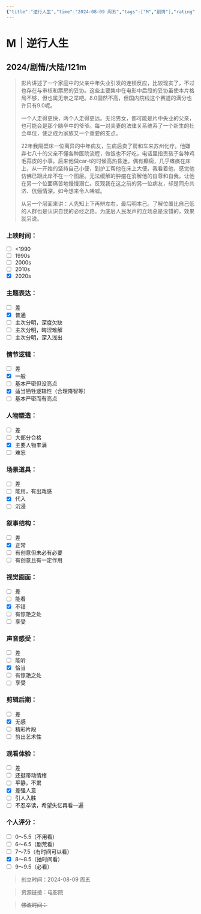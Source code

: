 ```yaml
---
{"title":"逆行人生","time":"2024-08-09 周五","tags":["M","剧情"],"rating":"8.0","dg-publish":true,"permalink":"/300 评价/M/新近看过/逆行人生/","dgPassFrontmatter":true,"created":"2024-08-09T19:07:48.203+08:00","updated":"2024-08-10T00:22:15.056+08:00"}
---
```


# M｜逆行人生
## 2024/剧情/大陆/121m
>影片讲述了一个家庭中的父亲中年失业引发的连锁反应，比较现实了，不过也存在与审核和票房的妥协。这些主要集中在电影中后段的妥协虽使本片格局不够，但也属无奈之举吧。8.0固然不高，但国内院线这个赛道的满分也许只有9.0呢。
>
>一个人走得更快，两个人走得更远。无论男女，都可能是片中失业的父亲，也可能会是那个脑卒中的爷爷。每一对夫妻的法律关系维系了一个新生的社会单位，使之成为家族又一个重要的支点。
>
>22年我隔壁床一位离异的中年病友，生病后卖了房和车来苏州化疗。他嫌弃七八十的父亲不懂各种医院流程，做饭也不好吃，电话里指责孩子各种鸡毛蒜皮的小事。后来他做car-t的时候高热昏迷，偶有癫痫，几乎瘫痪在床上，从一开始的坚持自己小便，到护工帮他在床上大便。我看着他，感觉他仿佛已跟此岸不在一个图层。无法缓解的肿瘤在消解他的自尊和自我，让他在另一个位面痛苦地慢慢溺亡。反观我在这之前的另一位病友，却是同舟共济、伉俪情深，如今想来令人唏嘘。
>
>从另一个层面来讲：人先知上下再辨左右，最后明本己。了解位置比自己低的人群也是认识自我的必经之路。为底层人民发声的立场总是没错的，效果就另说。
### 上映时间：
- [ ] <1990
- [ ] 1990s
- [ ] 2000s
- [ ] 2010s
- [x] 2020s
### 主题表达：
- [ ] 差
- [x] 普通
- [ ] 主次分明，深度欠缺
- [ ] 主次分明，晦涩难解
- [ ] 主次分明，深入浅出
### 情节逻辑：
- [ ] 差
- [x] 一般
- [ ] 基本严密但没亮点
- [x] 适当牺牲逻辑性（合理降智等）
- [ ] 基本严密而有亮点
### 人物塑造：
- [ ] 差
- [ ] 大部分合格
- [x] 主要人物丰满
- [ ] 难忘
### 场景道具：
- [ ] 差
- [ ] 能用，有出戏感
- [x] 代入
- [ ] 沉浸
### 叙事结构：
- [ ] 差
- [x] 正常
- [ ] 有创意但未必有必要
- [ ] 有创意且有一定作用
### 视觉画面：
- [ ] 差
- [ ] 能看
- [x] 不错
- [ ] 有惊艳之处
- [ ] 享受
### 声音感受：
- [ ] 差
- [ ] 能听
- [x] 恰当
- [ ] 有惊艳之处
- [ ] 享受
### 剪辑后期：
- [ ] 差
- [x] 无感
- [ ] 精彩片段
- [ ] 剪出艺术性
### 观看体验：
- [ ] 差
- [ ] 还挺带动情绪
- [ ] 平静，不累
- [x] 差强人意
- [ ] 引人入胜
- [ ] 不忍卒读，希望失忆再看一遍
### 个人评分：
- [ ] 0～5.5（不用看）
- [ ] 6～6.5（剧荒看）
- [ ] 7～7.5（有时间可以看）
- [x] 8～8.5（抽时间看）
- [ ] 9～9.5（必看）

>创立时间：2024-08-09 周五

>资源链接：电影院

>~~修改时间：~~



